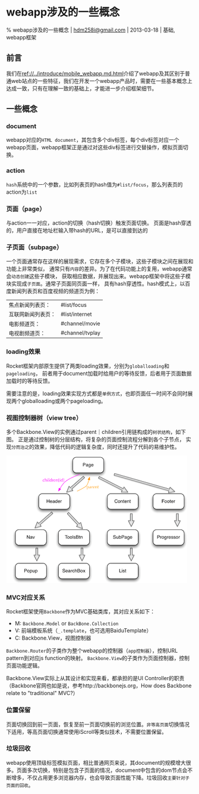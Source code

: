 # webapp涉及的一些概念 

% webapp涉及的一些概念 
| hdm258i@gmail.com
| 2013-03-18
| 基础, webapp框架



## 前言 

我们在<ref://../introduce/mobile_webapp.md.html>介绍了webapp及其区别于普通web站点的一些特征，我们在开发一个webapp产品时，需要在一些基本概念上达成一致，只有在理解一致的基础上，才能进一步介绍框架细节。



## 一些概念

### document
webapp对应的`HTML document`，其包含多个div标签，每个div标签对应一个webapp页面，webapp框架正是通过对这些div标签进行交替操作，模拟页面切换。


### action
`hash`系统中的一个参数，比如列表页的hash值为`#list/focus`，那么列表页的action为`list`


### 页面（page）
与action一一对应，action的切换（hash切换）触发页面切换。
页面是hash穿透的，用户直接在地址栏输入带hash的URL，是可以直接到达的


### 子页面（subpage）
一个页面通常存在这样的展现需求，它存在多个子模块，这些子模块之间在展现和功能上非常类似，
通常只有`内容`的差异。为了在代码功能上的复用，webapp通常会`动态创建`这些子模块，
获取相应数据，并展现出来。webapp框架中将这些子模块实现成`子页面`。通常子页面同页面一样，
具有hash穿透性。hash模式上，以百度新闻列表页和百度视频的频道页为例：

<table>
<tr><td>焦点新闻列表页：</td><td>#list/focus</td></tr>
<tr><td>互联网新闻列表页：</td><td>#list/internet</td></tr>
<tr><td>电影频道页：</td><td>#channel/movie</td></tr>
<tr><td>电视剧频道页：</td><td>#channel/tvplay</td></tr>
</table>



### loading效果
Rocket框架内部原生提供了两类loading效果，分别为`globalloading`和`pageloading`，
前者用于document加载时给用户的等待反馈，后者用于页面数据加载时的等待反馈。

需要注意的是，loading效果实现方式都是`单例方式`，也即页面任一时间不会同时展现两个globalloading或两个pageloading。



### 视图控制器树（view tree）
多个Backbone.View的实例通过parent｜children引用链构成的`树状结构`，如下图。
正是通过控制树的分层结构，将复杂的页面控制流程分解到各个子节点，
实现`分而治之`的效果，降低代码的逻辑复杂度，同时还提升了代码的易维护性。

<img title="控制器树" src="./img/controller_tree.png"> 



### MVC对应关系
Rocket框架使用`Backbone`作为MVC基础类库，其对应关系如下：

* M: `Backbone.Model` or `BackBone.Collection`
* V: 前端模板系统（`_.template`，也可选用BaiduTemplate）
* C: Backbone.View，视图控制器

`Backbone.Router`的子类作为整个webapp的控制器（`app控制器`），控制URL pattern到对应js function的映射。
`Backbone.View`的子类作为页面控制器，控制页面功能逻辑。

Backbone.View实际上从其设计和实现来看，都承担的是UI Controller的职责（Backbone官网也如是说，参考http://backbonejs.org，How does Backbone relate to "traditional" MVC?）


### 位置保留
页面切换回到前一页面，恢复至前一页面切换前的浏览位置。`非等高页面`切换情况下适用，等高页面切换通常使用iScroll等类似技术，不需要位置保留。


### 垃圾回收
webapp使用顶级标签模拟页面，相比普通网页来说，其document的规模增大很多。页面多次切换，特别是包含子页面的情况，document中包含的dom节点会不断增多，不仅占用更多浏览器内存，也会导致页面性能下降。垃圾回收`主要针对子页面的回收`。


